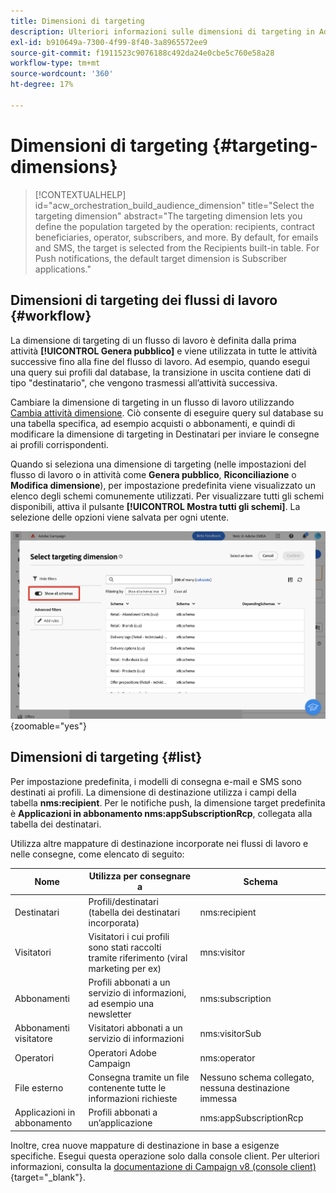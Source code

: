 ```yaml
---
title: Dimensioni di targeting
description: Ulteriori informazioni sulle dimensioni di targeting in Adobe Campaign Web
exl-id: b910649a-7300-4f99-8f40-3a8965572ee9
source-git-commit: f1911523c9076188c492da24e0cbe5c760e58a28
workflow-type: tm+mt
source-wordcount: '360'
ht-degree: 17%

---
```


# Dimensioni di targeting {#targeting-dimensions}

>[!CONTEXTUALHELP]
>id="acw_orchestration_build_audience_dimension"
>title="Select the targeting dimension"
>abstract="The targeting dimension lets you define the population targeted by the operation: recipients, contract beneficiaries, operator, subscribers, and more. By default, for emails and SMS, the target is selected from the Recipients built-in table. For Push notifications, the default target dimension is Subscriber applications."

## Dimensioni di targeting dei flussi di lavoro {#workflow}

La dimensione di targeting di un flusso di lavoro è definita dalla prima attività **[!UICONTROL Genera pubblico]** e viene utilizzata in tutte le attività successive fino alla fine del flusso di lavoro. Ad esempio, quando esegui una query sui profili dal database, la transizione in uscita contiene dati di tipo &quot;destinatario&quot;, che vengono trasmessi all’attività successiva.

Cambiare la dimensione di targeting in un flusso di lavoro utilizzando [Cambia attività dimensione](../workflows/activities/change-dimension.md). Ciò consente di eseguire query sul database su una tabella specifica, ad esempio acquisti o abbonamenti, e quindi di modificare la dimensione di targeting in Destinatari per inviare le consegne ai profili corrispondenti.

Quando si seleziona una dimensione di targeting (nelle impostazioni del flusso di lavoro o in attività come **Genera pubblico**, **Riconciliazione** o **Modifica dimensione**), per impostazione predefinita viene visualizzato un elenco degli schemi comunemente utilizzati. Per visualizzare tutti gli schemi disponibili, attiva il pulsante **[!UICONTROL Mostra tutti gli schemi]**. La selezione delle opzioni viene salvata per ogni utente.

![Schermata che mostra l&#39;interfaccia della dimensione di targeting con il pulsante &quot;Mostra tutti gli schemi&quot; abilitato.](assets/targeting-dimension-show-all.png){zoomable="yes"}

## Dimensioni di targeting {#list}

Per impostazione predefinita, i modelli di consegna e-mail e SMS sono destinati ai profili. La dimensione di destinazione utilizza i campi della tabella **nms:recipient**. Per le notifiche push, la dimensione target predefinita è **Applicazioni in abbonamento nms:appSubscriptionRcp**, collegata alla tabella dei destinatari.

Utilizza altre mappature di destinazione incorporate nei flussi di lavoro e nelle consegne, come elencato di seguito:

| Nome | Utilizza per consegnare a | Schema |
|-----------------------|-------------------------------------------------------|-------------------------|
| Destinatari | Profili/destinatari (tabella dei destinatari incorporata) | nms:recipient |
| Visitatori | Visitatori i cui profili sono stati raccolti tramite riferimento (viral marketing per ex) | mns:visitor |
| Abbonamenti | Profili abbonati a un servizio di informazioni, ad esempio una newsletter | nms:subscription |
| Abbonamenti visitatore | Visitatori abbonati a un servizio di informazioni | nms:visitorSub |
| Operatori | Operatori Adobe Campaign | nms:operator |
| File esterno | Consegna tramite un file contenente tutte le informazioni richieste | Nessuno schema collegato, nessuna destinazione immessa |
| Applicazioni in abbonamento | Profili abbonati a un’applicazione | nms:appSubscriptionRcp |

Inoltre, crea nuove mappature di destinazione in base a esigenze specifiche. Esegui questa operazione solo dalla console client. Per ulteriori informazioni, consulta la [documentazione di Campaign v8 (console client)](https://experienceleague.adobe.com/docs/campaign/campaign-v8/audience/add-profiles/target-mappings.html?lang=it#new-mapping){target="_blank"}.
